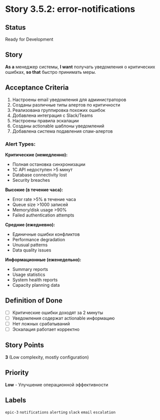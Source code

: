 # Story 3.5.2: error-notifications

## Status
Ready for Development

## Story
**As a** менеджер системы,
**I want** получать уведомления о критических ошибках,
**so that** быстро принимать меры.

## Acceptance Criteria

1. Настроены email уведомления для администраторов
2. Созданы различные типы алертов по критичности
3. Реализована группировка похожих ошибок
4. Добавлена интеграция с Slack/Teams
5. Настроены правила эскалации
6. Созданы actionable шаблоны уведомлений
7. Добавлена система подавления спам-алертов

### Alert Types:

**Критические (немедленно):**
- Полная остановка синхронизации
- 1С API недоступен >5 минут
- Database connectivity lost
- Security breaches

**Высокие (в течение часа):**
- Error rate >5% в течение часа
- Queue size >1000 записей
- Memory/disk usage >90%
- Failed authentication attempts

**Средние (ежедневно):**
- Единичные ошибки конфликтов
- Performance degradation
- Unusual patterns
- Data quality issues

**Информационные (еженедельно):**
- Summary reports
- Usage statistics
- System health reports
- Capacity planning data

## Definition of Done
- [ ] Критические ошибки доходят за 2 минуты
- [ ] Уведомления содержат actionable информацию
- [ ] Нет ложных срабатываний
- [ ] Эскалация работает корректно

## Story Points
**3** (Low complexity, mostly configuration)

## Priority
**Low** - Улучшение операционной эффективности

## Labels
`epic-3` `notifications` `alerting` `slack` `email` `escalation`